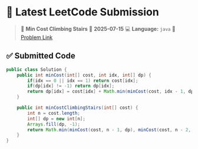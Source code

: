 # 🧠 Latest LeetCode Submission

> 📌 **Min Cost Climbing Stairs**
> 📅 **2025-07-15**
> 💻 **Language:** `java`
> 🔗 [Problem Link](https://leetcode.com/problems/min-cost-climbing-stairs/)

## ✅ Submitted Code

```java
public class Solution {
    public int minCost(int[] cost, int idx, int[] dp) {
        if(idx == 0 || idx == 1) return cost[idx];
        if(dp[idx] != -1) return dp[idx];
        return dp[idx] = cost[idx] + Math.min(minCost(cost, idx - 1, dp), minCost(cost, idx - 2, dp));
    }

    public int minCostClimbingStairs(int[] cost) {
        int n = cost.length;
        int[] dp = new int[n];
        Arrays.fill(dp, -1);
        return Math.min(minCost(cost, n - 1, dp), minCost(cost, n - 2, dp));
    }
}

```

<!-- Updated: 2025-07-15 23:18:14.686924 -->
